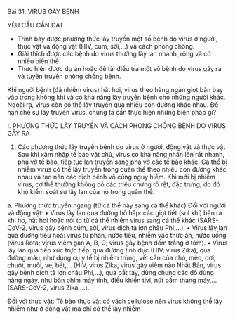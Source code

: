 Bài 31. VIRUS GÂY BỆNH

YÊU CẦU CẦN ĐẠT
- Trình bày được phương thức lây truyền một số bệnh do virus ở người, thực vật và động vật (HIV, cúm, sởi,...) và cách phòng chống.
- Giải thích được các bệnh do virus thường lây lan nhanh, rộng và có nhiều biến thể.
- Thực hiện được dự án hoặc đề tài điều tra một số bệnh do virus gây ra và tuyên truyền phòng chống bệnh.

Khi người bệnh (đã nhiễm virus) hắt hơi, virus theo hàng ngàn giọt bắn bay vào trong không khí và có khả năng lây truyền bệnh cho những người khác. Ngoài ra, virus còn có thể lây truyền qua nhiều con đường khác nhau. Để hạn chế sự lây truyền virus, chúng ta cần thực hiện những biện pháp gì?

I. PHƯƠNG THỨC LÂY TRUYỀN VÀ CÁCH PHÒNG CHỐNG BỆNH DO VIRUS GÂY RA

1. Các phương thức lây truyền bệnh do virus ở người, động vật và thực vật
Sau khi xâm nhập tế bào vật chủ, virus có khả năng nhân lên rất nhanh, phá vỡ tế bào, tiếp tục lan truyền sang phá vỡ các tế bào khác. Cá thể bị nhiễm virus có thể lây truyền trong quần thể theo nhiều con đường khác nhau và tạo nên các dịch bệnh vô cùng nguy hiểm. Khi mới bị nhiễm virus, cơ thể thường không có các triệu chứng rõ rệt, đặc trưng, do đó khó kiểm soát sự lây lan của nó trong quần thể.

a. Phương thức truyền ngang (từ cá thể này sang cá thể khác)
Đối với người và động vật:
• Virus lây lan qua đường hô hấp: các giọt tiết (sol khí) bắn ra khi ho, hắt hơi hoặc nói to từ cá thể nhiễm virus sang cá thể khác (SARS-CoV-2, virus gây bệnh cúm, sởi, virus dịch tả lợn châu Phi,...).
• Virus lây lan qua đường tiêu hoá: virus từ phân, nước tiểu, nhiễm vào thức ăn, nước uống (virus Rota; virus viêm gan A, B, C; virus gây bệnh đốm trắng ở tôm).
• Virus lây lan qua tiếp xúc trực tiếp: qua đường tình dục (HIV, virus Zika), qua đường máu, như dụng cụ y tế bị nhiễm trùng, vết cắn của chó, mèo, dơi, chuột, muỗi, ve, bét,... (HIV, virus Zika, virus gây viêm não Nhật Bản, virus gây bệnh dịch tả lợn châu Phi,...), qua bắt tay, dùng chung các đồ dùng hàng ngày, như bàn phím máy tính, điều khiển tivi, nút bấm thang máy,... (SARS-CoV-2, virus Zika,...).

Đối với thực vật: Tế bào thực vật có vách cellulose nên virus không thể lây nhiễm như ở động vật mà chỉ có thể lây nhiễm